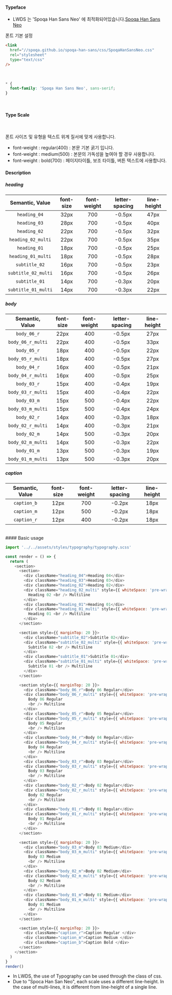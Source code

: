#### Typeface

- LWDS 는 'Spoqa Han Sans Neo' 에 최적화되어있습니다.[Spoqa Han Sans Neo](https://github.com/spoqa/spoqa-han-sans)
  <br />

폰트 기본 설정

```html
<link
  href="//spoqa.github.io/spoqa-han-sans/css/SpoqaHanSansNeo.css"
  rel="stylesheet"
  type="text/css"
/>
```

<br />

```css
* {
  font-family: 'Spoqa Han Sans Neo', sans-serif;
}
```

<br />

#### Type Scale

<br />

폰트 사이즈 및 유형을 텍스트 위계 질서에 맞게 사용합니다.

- font-weight : regular(400) : 본문 기본 굵기 입니다.
- font-weight : medium(500) : 본문의 가독성을 높여야 할 경우 사용합니다.
- font-weight : bold(700) : 페이지타이틀, 보조 타이틀, 버튼 텍스트에 사용합니다.

#### Description

##### heading

|   Semantic, Value   | font-size | font-weight | letter-spacing | line-height |
| :-----------------: | :-------: | :---------: | :------------: | :---------: |
|    `heading_04`     |   32px    |     700     |     -0.5px     |    47px     |
|    `heading_03`     |   28px    |     700     |     -0.5px     |    40px     |
|    `heading_02`     |   22px    |     700     |     -0.5px     |    32px     |
| `heading_02_multi`  |   22px    |     700     |     -0.5px     |    35px     |
|    `heading_01`     |   18px    |     700     |     -0.5px     |    25px     |
| `heading_01_multi`  |   18px    |     700     |     -0.5px     |    28px     |
|    `subtitle_02`    |   16px    |     700     |     -0.5px     |    23px     |
| `subtitle_02_multi` |   16px    |     700     |     -0.5px     |    26px     |
|    `subtitle_01`    |   14px    |     700     |     -0.3px     |    20px     |
| `subtitle_01_multi` |   14px    |     700     |     -0.3px     |    22px     |

##### body

|  Semantic, Value  | font-size | font-weight | letter-spacing | line-height |
| :---------------: | :-------: | :---------: | :------------: | :---------: |
|    `body_06_r`    |   22px    |     400     |     -0.5px     |    27px     |
| `body_06_r_multi` |   22px    |     400     |     -0.5px     |    33px     |
|    `body_05_r`    |   18px    |     400     |     -0.5px     |    22px     |
| `body_05_r_multi` |   18px    |     400     |     -0.5px     |    27px     |
|    `body_04_r`    |   16px    |     400     |     -0.5px     |    21px     |
| `body_04_r_multi` |   16px    |     400     |     -0.5px     |    25px     |
|    `body_03_r`    |   15px    |     400     |     -0.4px     |    19px     |
| `body_03_r_multi` |   15px    |     400     |     -0.4px     |    22px     |
|    `body_03_m`    |   15px    |     500     |     -0.4px     |    22px     |
| `body_03_m_multi` |   15px    |     500     |     -0.4px     |    24px     |
|    `body_02_r`    |   14px    |     400     |     -0.3px     |    18px     |
| `body_02_r_multi` |   14px    |     400     |     -0.3px     |    21px     |
|    `body_02_m`    |   14px    |     500     |     -0.3px     |    20px     |
| `body_02_m_multi` |   14px    |     500     |     -0.3px     |    22px     |
|    `body_01_m`    |   13px    |     500     |     -0.3px     |    19px     |
| `body_01_m_multi` |   13px    |     500     |     -0.3px     |    20px     |

##### caption

| Semantic, Value | font-size | font-weight | letter-spacing | line-height |
| :-------------: | :-------: | :---------: | :------------: | :---------: |
|   `caption_b`   |   12px    |     700     |     -0.2px     |    18px     |
|   `caption_m`   |   12px    |     500     |     -0.2px     |    18px     |
|   `caption_r`   |   12px    |     400     |     -0.2px     |    18px     |

<br />
#### Basic usage

```js
import '../../assets/styles/typography/typography.scss'

const render = () => {
  return (
    <section>
      <section>
        <div className="heading_04">Heading 04</div>
        <div className="heading_03">Heading 03</div>
        <div className="heading_02">Heading 02</div>
        <div className="heading_02_multi" style={{ whiteSpace: 'pre-wrap' }}>
          Heading 02 <br /> Multiline
        </div>
        <div className="heading_01">Heading 01</div>
        <div className="heading_01_multi" style={{ whiteSpace: 'pre-wrap' }}>
          Heading 01 <br /> Multiline
        </div>
      </section>

      <section style={{ marginTop: 20 }}>
        <div className="subtitle_02">Subtitle 02</div>
        <div className="subtitle_02_multi" style={{ whiteSpace: 'pre-wrap' }}>
          Subtitle 02 <br /> Multiline
        </div>
        <div className="subtitle_01">Subtitle 01</div>
        <div className="subtitle_01_multi" style={{ whiteSpace: 'pre-wrap' }}>
          Subtitle 01 <br /> Multiline
        </div>
      </section>

      <section style={{ marginTop: 20 }}>
        <div className="body_06_r">Body 06 Regular</div>
        <div className="body_06_r_multi" style={{ whiteSpace: 'pre-wrap' }}>
          Body 06 Regular
          <br /> Multiline
        </div>
        <div className="body_05_r">Body 05 Regular</div>
        <div className="body_05_r_multi" style={{ whiteSpace: 'pre-wrap' }}>
          Body 05 Regular
          <br /> Multiline
        </div>
        <div className="body_04_r">Body 04 Regular</div>
        <div className="body_04_r_multi" style={{ whiteSpace: 'pre-wrap' }}>
          Body 04 Regular
          <br /> Multiline
        </div>
        <div className="body_03_r">Body 03 Regular</div>
        <div className="body_03_r_multi" style={{ whiteSpace: 'pre-wrap' }}>
          Body 03 Regular
          <br /> Multiline
        </div>
        <div className="body_02_r">Body 02 Regular</div>
        <div className="body_02_r_multi" style={{ whiteSpace: 'pre-wrap' }}>
          Body 02 Regular
          <br /> Multiline
        </div>
        <div className="body_01_r">Body 01 Regular</div>
        <div className="body_01_r_multi" style={{ whiteSpace: 'pre-wrap' }}>
          Body 01 Regular
          <br /> Multiline
        </div>
      </section>

      <section style={{ marginTop: 20 }}>
        <div className="body_03_m">Body 03 Medium</div>
        <div className="body_03_m_multi" style={{ whiteSpace: 'pre-wrap' }}>
          Body 03 Medium
          <br /> Multiline
        </div>
        <div className="body_02_m">Body 02 Medium</div>
        <div className="body_02_m_multi" style={{ whiteSpace: 'pre-wrap' }}>
          Body 02 Medium
          <br /> Multiline
        </div>
        <div className="body_01_m">Body 01 Medium</div>
        <div className="body_01_m_multi" style={{ whiteSpace: 'pre-wrap' }}>
          Body 01 Medium
          <br /> Multiline
        </div>
      </section>

      <section style={{ marginTop: 20 }}>
        <div className="caption_r">Caption Regular </div>
        <div className="caption_m">Caption Medium </div>
        <div className="caption_b">Caption Bold </div>
      </section>
    </section>
  )
}
render()
```

- In LWDS, the use of Typography can be used through the class of css.
- Due to "Spoca Han San Neo", each scale uses a different line-height. In the case of multi-lines, it is different from line-height of a single line.

